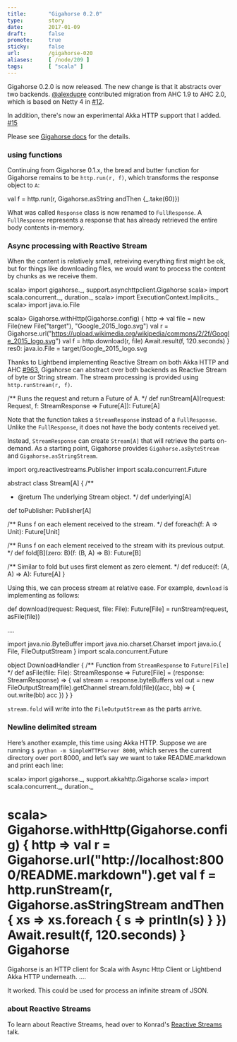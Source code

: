 ```yaml
---
title:       "Gigahorse 0.2.0"
type:        story
date:        2017-01-09
draft:       false
promote:     true
sticky:      false
url:         /gigahorse-020
aliases:     [ /node/209 ]
tags:        [ "scala" ]
---
```


  [AHC]: https://github.com/AsyncHttpClient/async-http-client
  [akkahttp]: http://doc.akka.io/docs/akka-http/current/scala.html
  [@alexdupre]: https://github.com/alexdupre
  [@eed3si9n]: https://github.com/eed3si9n
  [12]: https://github.com/eed3si9n/gigahorse/pull/12
  [15]: https://github.com/eed3si9n/gigahorse/pull/15
  [16]: https://github.com/eed3si9n/gigahorse/pull/16
  [963]: https://github.com/AsyncHttpClient/async-http-client/pull/963
  [sbtb_reactivestreams]: https://www.youtube.com/watch?v=xY088mskCwE
  [1]: http://eed3si9n.com/gigahorse/

Gigahorse 0.2.0 is now released. The new change is that it abstracts over two backends. [@alexdupre][@alexdupre] contributed migration from AHC 1.9 to AHC 2.0, which is based on Netty 4 in [#12][12].

In addition, there's now an experimental Akka HTTP support that I added. [#15][15]

Please see [Gigahorse docs][1] for the details.

<!--more-->

### using functions

Continuing from Gigahorse 0.1.x, the bread and butter function for Gigahorse remains to be `http.run(r, f)`, which transforms the response object to `A`:

<scala>
val f = http.run(r, Gigahorse.asString andThen {_.take(60)})
</scala>

What was called `Response` class is now renamed to `FullResponse`. A `FullResponse` represents a response that has already retrieved the entire body contents in-memory.

### Async processing with Reactive Stream

When the content is relatively small, retreiving everything first might be ok, but for things like downloading files, we would want to process the content by chunks as we receive them.

<scala>
scala> import gigahorse._, support.asynchttpclient.Gigahorse
scala> import scala.concurrent._, duration._
scala> import ExecutionContext.Implicits._
scala> import java.io.File

scala> Gigahorse.withHttp(Gigahorse.config) { http =>
         val file = new File(new File("target"), "Google_2015_logo.svg")
         val r = Gigahorse.url("https://upload.wikimedia.org/wikipedia/commons/2/2f/Google_2015_logo.svg")
         val f = http.download(r, file)
         Await.result(f, 120.seconds)
       }
res0: java.io.File = target/Google_2015_logo.svg
</scala>

Thanks to Lightbend implementing Reactive Stream on both Akka HTTP and AHC [#963][963], Gigahorse can abstract over both backends as Reactive Stream of byte or String stream.
The stream processing is provided using `http.runStream(r, f)`.

<scala>
  /** Runs the request and return a Future of A. */
  def runStream[A](request: Request, f: StreamResponse => Future[A]): Future[A]
</scala>

Note that the function takes a `StreamResponse` instead of a `FullResponse`. Unlike the `FullResponse`, it does not have the body contents received yet.

Instead, `StreamResponse` can create `Stream[A]` that will retrieve the parts on-demand. As a starting point, Gigahorse provides `Gigahorse.asByteStream` and `Gigahorse.asStringStream`.

<scala>
import org.reactivestreams.Publisher
import scala.concurrent.Future

abstract class Stream[A] {
  /**
   * @return The underlying Stream object.
   */
  def underlying[A]

  def toPublisher: Publisher[A]

  /** Runs f on each element received to the stream. */
  def foreach(f: A => Unit): Future[Unit]

  /** Runs f on each element received to the stream with its previous output. */
  def fold[B](zero: B)(f: (B, A) => B): Future[B]

  /** Similar to fold but uses first element as zero element. */
  def reduce(f: (A, A) => A): Future[A]
}
</scala>

Using this, we can process stream at relative ease. For example, `download` is implementing as follows:

<scala>
  def download(request: Request, file: File): Future[File] =
    runStream(request, asFile(file))

....

import java.nio.ByteBuffer
import java.nio.charset.Charset
import java.io.{ File, FileOutputStream }
import scala.concurrent.Future

object DownloadHandler {
  /** Function from `StreamResponse` to `Future[File]` */
  def asFile(file: File): StreamResponse => Future[File] = (response: StreamResponse) =>
    {
      val stream = response.byteBuffers
      val out = new FileOutputStream(file).getChannel
      stream.fold(file)((acc, bb) => {
        out.write(bb)
        acc
      })
    }
}
</scala>

`stream.fold` will write into the `FileOutputStream` as the parts arrive.

### Newline delimited stream

Here’s another example, this time using Akka HTTP. Suppose we are running `$ python -m SimpleHTTPServer 8000`, which serves the current directory over port 8000, and let’s say we want to take README.markdown and print each line:

<scala>
scala> import gigahorse._, support.akkahttp.Gigahorse
scala> import scala.concurrent._, duration._

scala> Gigahorse.withHttp(Gigahorse.config) { http =>
         val r = Gigahorse.url("http://localhost:8000/README.markdown").get
         val f = http.runStream(r, Gigahorse.asStringStream andThen { xs =>
           xs.foreach { s => println(s) }
         })
         Await.result(f, 120.seconds)
       }
Gigahorse
==========

Gigahorse is an HTTP client for Scala with Async Http Client or Lightbend Akka HTTP underneath.
....
</scala>

It worked. This could be used for process an infinite stream of JSON.

### about Reactive Streams

To learn about Reactive Streams, head over to Konrad's [Reactive Streams][sbtb_reactivestreams] talk.
